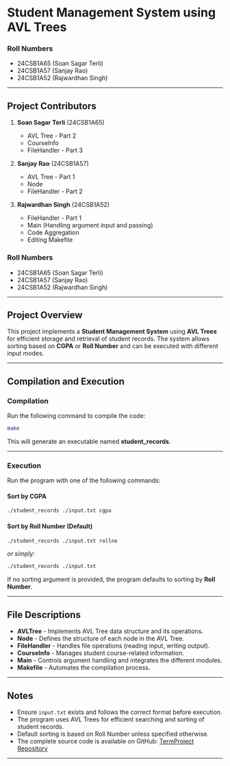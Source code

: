 # Student Management System using AVL Trees

### **Roll Numbers**
- 24CSB1A65 (Soan Sagar Terli)
- 24CSB1A57 (Sanjay Rao)
- 24CSB1A52 (Rajwardhan Singh)

---

## Project Contributors
1. **Soan Sagar Terli** (24CSB1A65)  
   - AVL Tree - Part 2  
   - CourseInfo  
   - FileHandler - Part 3  

2. **Sanjay Rao** (24CSB1A57)  
   - AVL Tree - Part 1  
   - Node  
   - FileHandler - Part 2  

3. **Rajwardhan Singh** (24CSB1A52)  
   - FileHandler - Part 1  
   - Main (Handling argument input and passing)  
   - Code Aggregation  
   - Editing Makefile  

### **Roll Numbers**
- 24CSB1A65 (Soan Sagar Terli)
- 24CSB1A57 (Sanjay Rao)
- 24CSB1A52 (Rajwardhan Singh)

---

## Project Overview
This project implements a **Student Management System** using **AVL Trees** for efficient storage and retrieval of student records. The system allows sorting based on **CGPA** or **Roll Number** and can be executed with different input modes.

---

## Compilation and Execution

### **Compilation**
Run the following command to compile the code:
```sh
make
```
This will generate an executable named **student_records**.

---

### **Execution**
Run the program with one of the following commands:

#### **Sort by CGPA**
```sh
./student_records ./input.txt cgpa
```

#### **Sort by Roll Number** (Default)
```sh
./student_records ./input.txt rollno
```
*or simply:*
```sh
./student_records ./input.txt
```
If no sorting argument is provided, the program defaults to sorting by **Roll Number**.

---

## File Descriptions
- **AVLTree** - Implements AVL Tree data structure and its operations.
- **Node** - Defines the structure of each node in the AVL Tree.
- **FileHandler** - Handles file operations (reading input, writing output).
- **CourseInfo** - Manages student course-related information.
- **Main** - Controls argument handling and integrates the different modules.
- **Makefile** - Automates the compilation process.

---

## Notes
- Ensure `input.txt` exists and follows the correct format before execution.
- The program uses AVL Trees for efficient searching and sorting of student records.
- Default sorting is based on Roll Number unless specified otherwise.
- The complete source code is available on GitHub: [TermProject Repository](https://github.com/rs24csb1a52/TermProject/)

---
